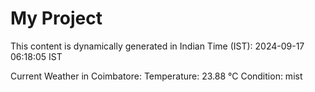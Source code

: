 # My Project

This content is dynamically generated in Indian Time (IST): 2024-09-17 06:18:05 IST


Current Weather in Coimbatore:
Temperature: 23.88 °C
Condition: mist
